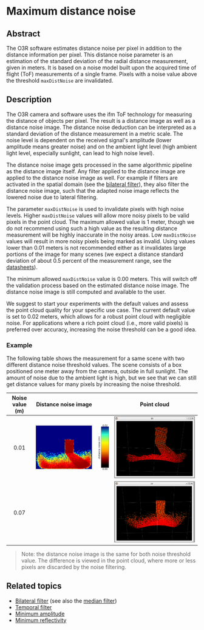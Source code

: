 # Maximum distance noise
## Abstract

The O3R software estimates distance noise per pixel in addition to the distance information per pixel. This distance noise parameter is an estimation of the standard deviation of the radial distance measurement, given in meters. It is based on a noise model built upon the acquired time of flight (ToF) measurements of a single frame. Pixels with a noise value above the threshold `maxDistNoise` are invalidated.


## Description
The O3R camera and software uses the ifm ToF technology for measuring the distance of objects per pixel. The result is a distance image as well as a distance noise image. The distance noise deduction can be interpreted as a standard deviation of the distance measurement in a metric scale. The noise level is dependent on the received signal's amplitude (lower amplitude means greater noise) and on the ambient light level (high ambient light level, especially sunlight, can lead to high noise level). 

The distance noise image gets processed in the same algorithmic pipeline as the distance image itself. Any filter applied to the distance image are applied to the distance noise image as well. For example if filters are activated in the spatial domain (see the [bilateral filter](bilateralFilter.md)), they also filter the distance noise image, such that the adapted noise image reflects the lowered noise due to lateral filtering.

The parameter `maxDistNoise` is used to invalidate pixels with high noise levels. Higher `maxDistNoise` values will allow more noisy pixels to be  valid pixels in the point cloud. The maximum allowed value is 1 meter, though we do not recommend using such a high value as the resulting distance measurement will be highly inaccurate in the noisy areas. 
Low `maxDistNoise` values will result in more noisy pixels being marked as invalid. Using values lower than 0.01 meters is not recommended either as it invalidates large portions of the image for many scenes (we expect a distance standard deviation of about 0.5 percent of the measurement range, see the [datasheets](INSERT-LINK)).    

The minimum allowed `maxDistNoise` value is 0.00 meters. This will switch off the validation process based on the estimated distance noise image. The distance noise image is still computed and available to the user.

We suggest to start your experiments with the default values and assess the point cloud quality for your specific use case. The current default value is set to 0.02 meters, which allows for a robust point cloud with negligible noise. For applications where a rich point cloud (i.e., more valid pixels) is preferred over accuracy, increasing the noise threshold can be a good idea.

### Example
The following table shows the measurement for a same scene with two different distance noise threshold values. The scene consists of a box positioned one meter away from the camera, outside in full sunlight. The amount of noise due to the ambient light is high, but we see that we can still get distance values for many pixels by increasing the noise threshold.

| Noise value (m)| Distance noise image| | Point cloud|
|:--:|--|--|--|
| 0.01| ![Low noise threshold - noise image](resources/low_noise_001_outside_noise.png)| ![Color bar](resources/color_bar_noise.png)| ![Low noise threshold in the point cloud](resources/low_noise_001_outside_cloud.png)|
| 0.07 | | | ![Low noise threshold in the point cloud](resources/med_noise_007_outside_cloud.png)|

> Note: the distance noise image is the same for both noise threshold value. The difference is viewed in the point cloud, where more or less pixels are discarded by the noise filtering.

## Related topics
+ [Bilateral filter](bilateralFilter.md) (see also the [median filter](medianFilter.md))
+ [Temporal filter](INSERT-LINK)
+ [Minimum amplitude](minAmplitude.md)
+ [Minimum reflectivity](INSERT-LINK)
